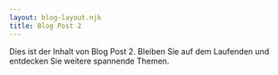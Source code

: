 ```yaml
---
layout: blog-layout.njk
title: Blog Post 2
---
```


<p>Dies ist der Inhalt von Blog Post 2. Bleiben Sie auf dem Laufenden und entdecken Sie weitere spannende Themen.</p>
